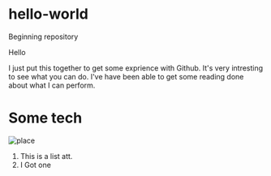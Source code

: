 # hello-world
Beginning repository  

Hello

I just put this together to get some exprience with Github.  It's very intresting to see what you can do.
I've have been able to get some reading done about what I can perform.

<main>
  <h1> Some tech </h1>
  
  <a href="#" alt="placecard"> </a>
  
  <img src="#" alt="place"> 
  
  <ol>
    <li> This is a list att. </li>
    <li> I Got one </li>
    
  </ol>
  
  

